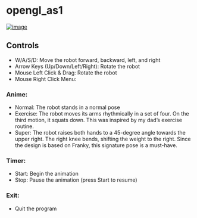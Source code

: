 # opengl_as1
[![image](https://github.com/user-attachments/assets/94791489-e396-4b49-90aa-75c576c0dbd7)](https://github.com/yuyulu1221/opengl_as1/blob/f54c5366b04b6cbf0ddaa9c66e587ef65afb8d7f/structure.png)


## Controls
- W/A/S/D: Move the robot forward, backward, left, and right
- Arrow Keys (Up/Down/Left/Right): Rotate the robot
- Mouse Left Click & Drag: Rotate the robot
- Mouse Right Click Menu:

### Anime:
- Normal: The robot stands in a normal pose
- Exercise: The robot moves its arms rhythmically in a set of four. On the third motion, it squats down. This was inspired by my dad’s exercise routine.
- Super: The robot raises both hands to a 45-degree angle towards the upper right. The right knee bends, shifting the weight to the right. Since the design is based on Franky, this signature pose is a must-have.

### Timer:
- Start: Begin the animation
- Stop: Pause the animation (press Start to resume)

### Exit:
- Quit the program
